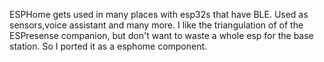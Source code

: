 ESPHome gets used in many places with esp32s that have BLE. Used as sensors,voice assistant and many more. I like the triangulation of of the ESPresense companion, but don't want to waste a whole esp for the base station. So I ported it as a esphome component.
